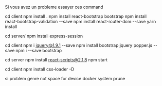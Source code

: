 Si vous avez un probleme essayer ces command

cd client
npm install .
npm install react-bootstrap bootstrap
npm install react-bootstrap-validation --save
npm install react-router-dom --save
yarn install

cd server/
npm install express-session

cd client
npm i jquery@1.9.1 --save
npm install bootstrap jquery popper.js --save
npm i --save bootstrap

cd server
npm install react-scripts@2.1.8
npm start

cd client
npm install css-loader -D

si problem genre not space for device
docker system prune
